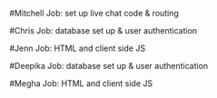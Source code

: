 #Mitchell
Job: set up live chat code & routing

#Chris
Job: database set up & user authentication

#Jenn
Job: HTML and client side JS

#Deepika
Job: database set up & user authentication

#Megha
Job: HTML and client side JS
